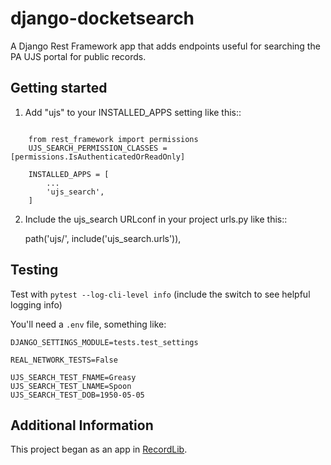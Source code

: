 # django-docketsearch

A Django Rest Framework app that adds endpoints useful for searching the PA UJS portal for public records.

## Getting started

1. Add "ujs" to your INSTALLED_APPS setting like this::

```
    
    from rest_framework import permissions
    UJS_SEARCH_PERMISSION_CLASSES = [permissions.IsAuthenticatedOrReadOnly]
    
    INSTALLED_APPS = [
        ...
        'ujs_search',
    ]
```


2. Include the ujs_search URLconf in your project urls.py like this::

    path('ujs/', include('ujs_search.urls')),


## Testing

Test with `pytest --log-cli-level info` (include the switch to see helpful logging info)

You'll need a `.env` file, something like:

```
DJANGO_SETTINGS_MODULE=tests.test_settings

REAL_NETWORK_TESTS=False

UJS_SEARCH_TEST_FNAME=Greasy
UJS_SEARCH_TEST_LNAME=Spoon
UJS_SEARCH_TEST_DOB=1950-05-05
```

## Additional Information

This project began as an app in [RecordLib](https://github.com/CLSPhila/RecordLib).